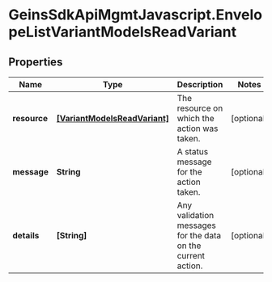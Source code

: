 # GeinsSdkApiMgmtJavascript.EnvelopeListVariantModelsReadVariant

## Properties

Name | Type | Description | Notes
------------ | ------------- | ------------- | -------------
**resource** | [**[VariantModelsReadVariant]**](VariantModelsReadVariant.md) | The resource on which the action was taken. | [optional] 
**message** | **String** | A status message for the action taken. | [optional] 
**details** | **[String]** | Any validation messages for the data on the current action. | [optional] 


